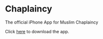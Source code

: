 Chaplaincy
==========

The official iPhone App for Muslim Chaplaincy

Click <a href="https://itunes.apple.com/us/app/id955671671?mt=8">here</a> to download the app.
